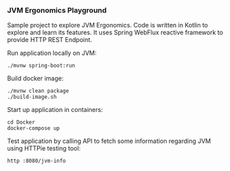 ### JVM Ergonomics Playground

Sample project to explore JVM Ergonomics. Code is written in Kotlin to explore and learn its features.
It uses Spring WebFlux reactive framework to provide HTTP REST Endpoint.

Run application locally on JVM:
```shell
./mvnw spring-boot:run
```
Build docker image:
```shell
./mvnw clean package
./build-image.sh
```

Start up application in containers:
```shell
cd Docker
docker-compose up
```

Test application by calling API to fetch some information regarding JVM using HTTPie testing tool:
```shell
http :8080/jvm-info
```